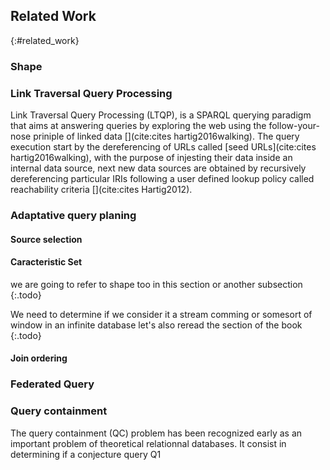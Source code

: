 ## Related Work
{:#related_work}

### Shape


### Link Traversal Query Processing

Link Traversal Query Processing (LTQP), is a SPARQL querying paradigm that aims at answering queries by exploring the web using the
follow-your-nose priniple of linked data [](cite:cites hartig2016walking).
The query execution start by the dereferencing of URLs called [seed URLs](cite:cites hartig2016walking), with the purpose of injesting their data inside an internal data source, next new data sources are obtained by recursively dereferencing particular IRIs following a user defined lookup policy called reachability criteria [](cite:cites Hartig2012).

### Adaptative query planing

#### Source selection

#### Caracteristic Set

we are going to refer to shape too in this section or another subsection
{:.todo}



We need to determine if we consider it a stream comming or somesort of window in an infinite database let's also reread the section of the book
{:.todo}


#### Join ordering

### Federated Query

### Query containment

The query containment (QC) problem has been recognized early as an important problem of theoretical relationnal databases. It consist in determining if a conjecture query Q1


